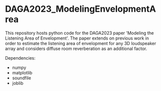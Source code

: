 # DAGA2023_ModelingEnvelopmentArea
This repository hosts python code for the DAGA2023 paper 'Modeling the Listening Area of Envelopment'. The paper extends on previous work in order to estimate the listening area of envelopment for any 3D loudspeaker array and considers diffuse room reverberation as an additional factor.

Dependencies:
* numpy
* matplotlib
* soundfile
* joblib
